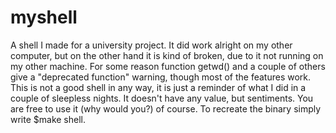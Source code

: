 # myshell
A shell I made for a university project.
It did work alright on my other computer, but on the other hand it is kind of broken, due to it not running on my other machine. For some reason function getwd() and a couple of others give a "deprecated function" warning, though most of the features work. This is not a good shell in any way, it is just a reminder of what I did in a couple of sleepless nights. It doesn't have any value, but sentiments. You are free to use it (why would you?) of course.
To recreate the binary simply write $make shell.

